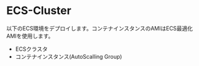 # ECS-Cluster

以下のECS環境をデプロイします。コンテナインスタンスのAMIはECS最適化AMIを使用します。

- ECSクラスタ
- コンテナインスタンス(AutoScalling Group)
